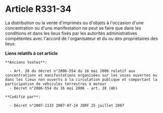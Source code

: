 # Article R331-34

La distribution ou la vente d'imprimés ou d'objets à l'occasion d'une concentration ou d'une manifestation ne peut se faire
que dans les conditions et dans les lieux fixés par les autorités administratives compétentes avec l'accord de l'organisateur
et du ou des propriétaires des lieux.

**Liens relatifs à cet article**

	**Anciens textes**:

	  - Art. 28 du décret n°2006-554 du 16 mai 2006 relatif aux concentrations et manifestations organisées sur les voies ouvertes ou dans les lieux non ouverts à la circulation publique et comportant la participation de véhicules terrestres à moteur
	  - Décret n°2006-554 du 16 mai 2006 - art. 28 (Ab)

	**Codifié par**:

	  - Décret n°2007-1133 2007-07-24 JORF 25 juillet 2007
